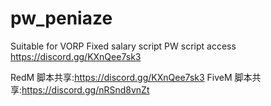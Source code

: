 # pw_peniaze
Suitable for VORP Fixed salary script
PW script access https://discord.gg/KXnQee7sk3

RedM 脚本共享:https://discord.gg/KXnQee7sk3
FiveM 脚本共享:https://discord.gg/nRSnd8vnZt
